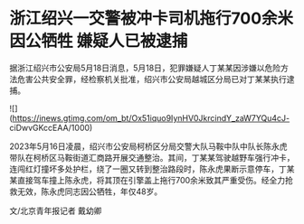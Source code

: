 # 浙江绍兴一交警被冲卡司机拖行700余米因公牺牲 嫌疑人已被逮捕

据浙江绍兴市公安局5月18日消息，5月18日，犯罪嫌疑人丁某某因涉嫌以危险方法危害公共安全罪，经检察机关批准，绍兴市公安局越城区分局已对丁某某执行逮捕。

![](https://inews.gtimg.com/om_bt/Ox51iquo9IynHV0JkrcindY_zaW7YQu4cJ-
ciDwvGKccEAA/1000)

2023年5月16日凌晨，绍兴市公安局柯桥区分局交警大队马鞍中队中队长陈永虎带队在柯桥区马鞍街道汇商路开展交通整治。其间，丁某某驾驶越野车强行冲卡，连闯红灯撞坏多处护栏，绕了一圈又转到整治路段时，陈永虎果断示意停车，丁某某直接驾车撞上陈永虎，将其顶在引擎盖上拖行700余米致其严重受伤。经全力抢救无效，陈永虎同志因公牺牲，年仅48岁。

文/北京青年报记者 戴幼卿

